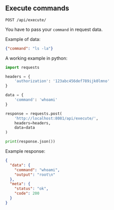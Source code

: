 ## Execute commands

```shell
POST /api/execute/
```


You have to pass your `command` in request data.

Example of data:
```json
{"command": "ls -la"}
```

A working example in python:
```python
import requests

headers = {
    'authorization': '123abc456def789ijk0lmno'
}

data = {
    'command': 'whoami'
}

response = requests.post(
    'http://localhost:8081/api/execute/',
    headers=headers,
    data=data
)

print(response.json())
```

Example response:
```json
{
  "data": {
    "command": "whoami",
    "output": "root\n"
  },
  "meta": {
    "status": "ok",
    "code": 200
  }
}
```